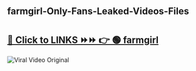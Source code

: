 
 ## farmgirl-Only-Fans-Leaked-Videos-Files

# <h2><a href="https://mediaupload.pro?farmgirl">🔗 Click to LINKS ⏩⏩ 👉 🟢 farmgirl </a></h2>

<a href="https://mediaupload.pro?farmgirl" rel="nofollow" data-target="animated-image.originalLink"><img src="https://i.ibb.co.com/xMMVF88/686577567.gif" alt="Viral Video Original" style="max-width: 100%; display: inline-block;" data-target="animated-image.originalImage"></a>